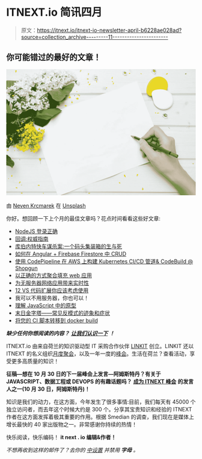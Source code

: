 # ITNEXT.io 简讯四月

> 原文：<https://itnext.io/itnext-io-newsletter-april-b6228ae028ad?source=collection_archive---------11----------------------->

## 你可能错过的最好的文章！

![](img/c1d78ce2f5b7a4791a1acbe144a0178e.png)

由 [Neven Krcmarek](https://unsplash.com/@nevenkrcmarek) 在 [Unsplash](https://unsplash.com/photos/HWbxSLvmSww)

你好。想回顾一下上个月的最佳文章吗？花点时间看看这些好文章:

*   [NodeJS 登录正确](/nodejs-logging-made-right-117a19e8b4ce)
*   [回调:权威指南](/the-definitive-guide-to-callbacks-in-javascript-44a39c065292)
*   [库伯内特快车谋杀案:一个码头集装箱的生与死](/murder-on-the-kubernetes-express-the-life-and-death-of-a-docker-container-d7aec13f8188)
*   [如何在 Angular + Firebase Firestore 中 CRUD](/how-to-crud-in-angular-firebase-firestore-456353d7c62)
*   [使用 CodePipeline 在 AWS 上构建 Kubernetes CI/CD 管道& CodeBuild @ Shopgun](/building-a-kubernetes-ci-cd-pipeline-on-aws-with-codepipeline-codebuild-shopgun-43ccf76277b5)
*   [以正确的方式聚合填充 web 应用](/polyfilling-a-web-app-the-right-way-6e3fcb74f56)
*   [为无服务器网络应用带来实时性](/using-iot-to-send-messages-back-to-your-serverless-front-end-fb335a099576)
*   [12 VS 代码扩展你应该考虑使用](/12-vs-code-extensions-you-should-consider-using-4747e6281ee)
*   我可以不用服务器，你也可以！
*   [理解 JavaScript 中的原型](/understanding-prototypes-in-javascript-e466244da086)
*   [末日金字塔——常见反模式的迹象和症状](/pyramid-of-doom-the-signs-and-symptoms-of-a-common-anti-pattern-c716838e1819)
*   [将您的 CI 脚本转移到 docker build](/shift-your-ci-scripts-to-docker-build-92453bca9f75)

***缺少任何你想阅读的内容？*** [***让我们认识一下***](mailto:submit@itnext.io) ***！***

ITNEXT.io 由来自荷兰的知识驱动型 IT 采购合作伙伴 [LINKIT](https://www.linkit.nl/en?utm_source=newsletter&utm_medium=email&utm_campaign=second_newsletter) 创立。LINKIT 还以 ITNEXT 的名义组织[月度聚会](https://www.meetup.com/itnext)，以及一年一度的[峰会](https://www.itnextsummit.com/?utm_source=newsletter&utm_medium=email&utm_campaign=summit)。生活在荷兰？查看活动，享受更多高质量的知识！

**征稿—想在 10 月 30 日的下一届峰会上发言—阿姆斯特丹？有关于 JAVASCRIPT、数据工程或 DEVOPS 的有趣话题吗？** [**成为 ITNEXT 峰会**](https://sessionize.com/itnext-summit-2019/) **的发言人之一(10 月 30 日，阿姆斯特丹)！**

知识是我们的动力，在这方面，今年发生了很多事情:目前，我们每天有 45000 个独立访问者，而去年这个时候大约是 300 个。分享其宝贵知识和经验的 ITNEXT 作者在这方面发挥着极其重要的作用。根据 Smedian 的调查，我们现在是媒体上增长最快的 40 家出版物之一。非常感谢你持续的热情！

快乐阅读，快乐编码！
**it next . io 编辑&作者！**

*不想再收到这样的邮件了？去你的* [*中设置*](https://medium.com/me/settings) *并禁用* ***字母*** *。*